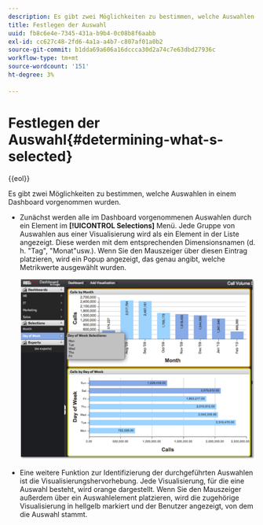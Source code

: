 ```yaml
---
description: Es gibt zwei Möglichkeiten zu bestimmen, welche Auswahlen in einem Dashboard vorgenommen wurden.
title: Festlegen der Auswahl
uuid: fb8c6e4e-7345-431a-b9b4-0c08b8f6aabb
exl-id: cc627c48-2fd6-4a1a-a4b7-c807af01a0b2
source-git-commit: b1dda69a606a16dccca30d2a74c7e63dbd27936c
workflow-type: tm+mt
source-wordcount: '151'
ht-degree: 3%

---
```


# Festlegen der Auswahl{#determining-what-s-selected}

{{eol}}

Es gibt zwei Möglichkeiten zu bestimmen, welche Auswahlen in einem Dashboard vorgenommen wurden.

* Zunächst werden alle im Dashboard vorgenommenen Auswahlen durch ein Element im **[!UICONTROL Selections]** Menü. Jede Gruppe von Auswahlen aus einer Visualisierung wird als ein Element in der Liste angezeigt. Diese werden mit dem entsprechenden Dimensionsnamen (d. h. &quot;Tag&quot;, &quot;Monat&quot;usw.). Wenn Sie den Mauszeiger über diesen Eintrag platzieren, wird ein Popup angezeigt, das genau angibt, welche Metrikwerte ausgewählt wurden.

   ![](assets/selection_identify.png)

* Eine weitere Funktion zur Identifizierung der durchgeführten Auswahlen ist die Visualisierungshervorhebung. Jede Visualisierung, für die eine Auswahl besteht, wird orange dargestellt. Wenn Sie den Mauszeiger außerdem über ein Auswahlelement platzieren, wird die zugehörige Visualisierung in hellgelb markiert und der Benutzer angezeigt, von dem die Auswahl stammt.
